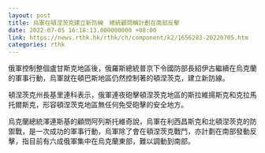 ```yaml
---
layout: post
title: 烏軍在頓涅茨克建立新防線　總統顧問稱計劃在南部反擊
date: 2022-07-05 16:18:13.000000000 +08:00
link: https://news.rthk.hk/rthk/ch/component/k2/1656283-20220705.htm
categories: rthk
---
```


俄軍控制整個盧甘斯克地區後，俄羅斯總統普京下令國防部長紹伊古繼續在烏克蘭的軍事行動，烏軍就在頓巴斯地區仍然控制著的頓涅茨克，建立新防線。

頓涅茨克州長基里連科表示，俄軍連夜砲擊頓涅茨克地區的斯拉維揚斯克和克拉馬托爾斯克，形容頓涅茨克地區無任何免受砲擊的安全地方。

烏克蘭總統澤連斯基的顧問阿列斯托維奇說，烏軍在利西昌斯克和北頓涅茨克的防禦戰，是一次成功的軍事行動，烏軍除了會在頓涅茨克戰鬥，亦計劃在南部發動反擊，指目前有六成俄軍集中在烏克蘭東部，難以調動到南部。
